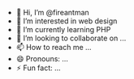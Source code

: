 - 👋 Hi, I’m @fireantman
- 👀 I’m interested in web design
- 🌱 I’m currently learning PHP
- 💞️ I’m looking to collaborate on ...
- 📫 How to reach me ...
- 😄 Pronouns: ...
- ⚡ Fun fact: ...

<!---
fireantman/fireantman is a ✨ special ✨ repository because its `README.md` (this file) appears on your GitHub profile.
You can click the Preview link to take a look at your changes.
--->

